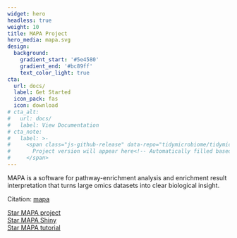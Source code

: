 ```yaml
---
widget: hero
headless: true
weight: 10
title: MAPA Project
hero_media: mapa.svg
design:
  background:
    gradient_start: '#5e4580'
    gradient_end: '#bc89ff'
    text_color_light: true
cta:
  url: docs/
  label: Get Started
  icon_pack: fas
  icon: download
# cta_alt:
#   url: docs/
#   label: View Documentation
# cta_note:
#   label: >-
#     <span class="js-github-release" data-repo="tidymicrobiome/tidymicrobiome-website">
#       Project version will appear here<!-- Automatically filled based on data-repo value -->
#     </span>
---
```



MAPA is a software for pathway-enrichment analysis and enrichment 
result interpretation that turns large omics datasets into clear biological insight.

Citation: [mapa](https://doi.org/10.1101/2023.09.17.558096)

<a class="github-button" href="https://github.com/jaspershen-lab/mapa" data-icon="octicon-star" data-size="large" data-show-count="true" aria-label="Star Wowchemy Website Builder for Hugo">Star MAPA project</a>
<br>
<a class="github-button" href="https://github.com/jaspershen-lab/mapashiny" data-icon="octicon-star" data-size="large" data-show-count="true" aria-label="Star Wowchemy Website Builder for Hugo">Star MAPA Shiny</a>
<br>
<a class="github-button" href="https://github.com/jaspershen-lab/mapa-tutorial" data-icon="octicon-star" data-size="large" data-show-count="true" aria-label="Star the Project Docs template">Star MAPA tutorial</a>
<script async defer src="https://buttons.github.io/buttons.js"></script>
